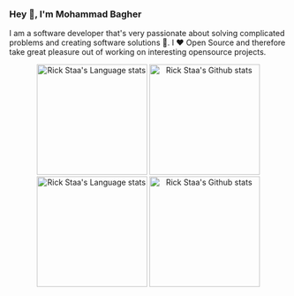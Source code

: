 ### Hey 👋, I'm Mohammad Bagher

I am a software developer that's very passionate about solving complicated problems and creating software solutions :robot:. I :heart: Open Source and therefore take great pleasure out of working on interesting opensource projects.

<!-- Light Mode -->
<div align="center"> 
<img height=200 src="https://github-readme-stats-mikebeaton.vercel.app/api/top-langs/?username=mbfakourii&layout=compact&langs_count=10&hide_border=1&hide=Jupyter%20notebook&role=OWNER,COLLABORATOR#gh-light-mode-only" alt="Rick Staa's Language stats" />
</a>
<img height=200 src="https://github-readme-stats-mikebeaton.vercel.app/api?username=mbfakourii&show_icons=true&count_private=true&line_height=28&hide_border=1&include_all_commits=true&card_width=450&role=OWNER,COLLABORATOR&exclude_repo=github-readme-stats#gh-light-mode-only" alt="Rick Staa's Github stats" />
</a>
</div>

<!-- Dark Mode -->
<div align="center"> 
<img height=200 src="https://github-readme-stats-mikebeaton.vercel.app/api/top-langs/?username=mbfakourii&layout=compact&langs_count=10&hide_border=1&hide=Jupyter%20notebook&role=OWNER,COLLABORATOR&theme=dark&bg_color=000000#gh-dark-mode-only" alt="Rick Staa's Language stats" />
</a>
<img height=200 src="https://github-readme-stats-mikebeaton.vercel.app/api?username=mbfakourii&show_icons=true&count_private=true&line_height=28&hide_border=1&include_all_commits=true&card_width=450&role=OWNER,COLLABORATOR&exclude_repo=github-readme-stats&theme=dark&bg_color=000000#gh-dark-mode-only" alt="Rick Staa's Github stats" />
</a>
</div>
